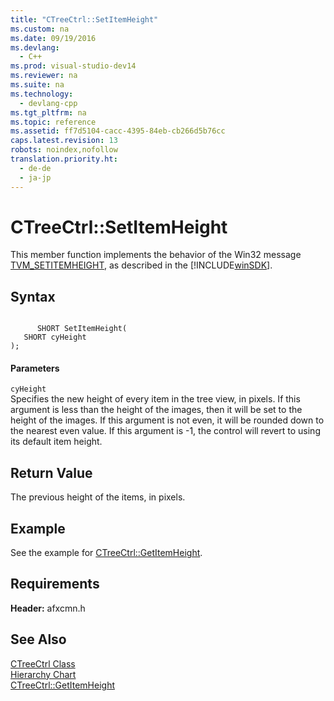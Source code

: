 ```yaml
---
title: "CTreeCtrl::SetItemHeight"
ms.custom: na
ms.date: 09/19/2016
ms.devlang: 
  - C++
ms.prod: visual-studio-dev14
ms.reviewer: na
ms.suite: na
ms.technology: 
  - devlang-cpp
ms.tgt_pltfrm: na
ms.topic: reference
ms.assetid: ff7d5104-cacc-4395-84eb-cb266d5b76cc
caps.latest.revision: 13
robots: noindex,nofollow
translation.priority.ht: 
  - de-de
  - ja-jp
---
```

# CTreeCtrl::SetItemHeight
This member function implements the behavior of the Win32 message [TVM_SETITEMHEIGHT](http://msdn.microsoft.com/library/windows/desktop/bb773761), as described in the [!INCLUDE[winSDK](../vs140/includes/winSDK_md.md)].  
  
## Syntax  
  
```  
  
      SHORT SetItemHeight(  
   SHORT cyHeight   
);  
```  
  
#### Parameters  
 `cyHeight`  
 Specifies the new height of every item in the tree view, in pixels. If this argument is less than the height of the images, then it will be set to the height of the images. If this argument is not even, it will be rounded down to the nearest even value. If this argument is -1, the control will revert to using its default item height.  
  
## Return Value  
 The previous height of the items, in pixels.  
  
## Example  
 See the example for [CTreeCtrl::GetItemHeight](../vs140/CTreeCtrl--GetItemHeight.md).  
  
## Requirements  
 **Header:** afxcmn.h  
  
## See Also  
 [CTreeCtrl Class](../vs140/CTreeCtrl-Class.md)   
 [Hierarchy Chart](../vs140/Hierarchy-Chart.md)   
 [CTreeCtrl::GetItemHeight](../vs140/CTreeCtrl--GetItemHeight.md)